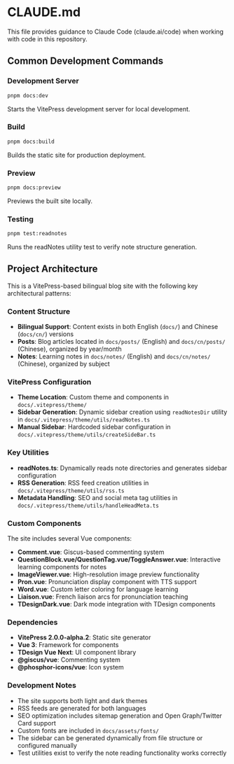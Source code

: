 # CLAUDE.md

This file provides guidance to Claude Code (claude.ai/code) when working with code in this repository.

## Common Development Commands

### Development Server
```bash
pnpm docs:dev
```
Starts the VitePress development server for local development.

### Build
```bash
pnpm docs:build
```
Builds the static site for production deployment.

### Preview
```bash
pnpm docs:preview
```
Previews the built site locally.

### Testing
```bash
pnpm test:readnotes
```
Runs the readNotes utility test to verify note structure generation.

## Project Architecture

This is a VitePress-based bilingual blog site with the following key architectural patterns:

### Content Structure
- **Bilingual Support**: Content exists in both English (`docs/`) and Chinese (`docs/cn/`) versions
- **Posts**: Blog articles located in `docs/posts/` (English) and `docs/cn/posts/` (Chinese), organized by year/month
- **Notes**: Learning notes in `docs/notes/` (English) and `docs/cn/notes/` (Chinese), organized by subject

### VitePress Configuration
- **Theme Location**: Custom theme and components in `docs/.vitepress/theme/`
- **Sidebar Generation**: Dynamic sidebar creation using `readNotesDir` utility in `docs/.vitepress/theme/utils/readNotes.ts`
- **Manual Sidebar**: Hardcoded sidebar configuration in `docs/.vitepress/theme/utils/createSideBar.ts`

### Key Utilities
- **readNotes.ts**: Dynamically reads note directories and generates sidebar configuration
- **RSS Generation**: RSS feed creation utilities in `docs/.vitepress/theme/utils/rss.ts`
- **Metadata Handling**: SEO and social meta tag utilities in `docs/.vitepress/theme/utils/handleHeadMeta.ts`

### Custom Components
The site includes several Vue components:
- **Comment.vue**: Giscus-based commenting system
- **QuestionBlock.vue/QuestionTag.vue/ToggleAnswer.vue**: Interactive learning components for notes
- **ImageViewer.vue**: High-resolution image preview functionality
- **Pron.vue**: Pronunciation display component with TTS support
- **Word.vue**: Custom letter coloring for language learning
- **Liaison.vue**: French liaison arcs for pronunciation teaching
- **TDesignDark.vue**: Dark mode integration with TDesign components

### Dependencies
- **VitePress 2.0.0-alpha.2**: Static site generator
- **Vue 3**: Framework for components
- **TDesign Vue Next**: UI component library
- **@giscus/vue**: Commenting system
- **@phosphor-icons/vue**: Icon system

### Development Notes
- The site supports both light and dark themes
- RSS feeds are generated for both languages
- SEO optimization includes sitemap generation and Open Graph/Twitter Card support
- Custom fonts are included in `docs/assets/fonts/`
- The sidebar can be generated dynamically from file structure or configured manually
- Test utilities exist to verify the note reading functionality works correctly